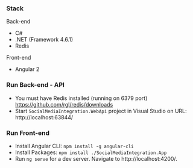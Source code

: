 ### Stack

Back-end
- C#
- .NET (Framework 4.6.1)
- Redis

Front-end
- Angular 2

### Run Back-end - API

- You must have Redis installed (running on 6379 port) https://github.com/rgl/redis/downloads 
- Start `SocialMediaIntegration.WebApi` project in Visual Studio on URL: http://localhost:63844/ 

### Run Front-end

- Install Angular CLI: `npm install -g angular-cli`
- Install Packages: `npm install ./SocialMediaIntegration.App`
- Run `ng serve` for a dev server. Navigate to http://localhost:4200/.
